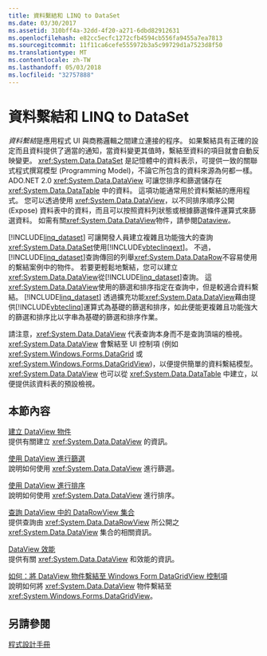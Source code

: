 ```yaml
---
title: 資料繫結和 LINQ to DataSet
ms.date: 03/30/2017
ms.assetid: 310bff4a-32dd-4f20-a271-6dbd82912631
ms.openlocfilehash: e82cc5ecfc1272cfb4594cb556fa9455a7ea7813
ms.sourcegitcommit: 11f11ca6cefe555972b3a5c99729d1a7523d8f50
ms.translationtype: MT
ms.contentlocale: zh-TW
ms.lasthandoff: 05/03/2018
ms.locfileid: "32757888"
---
```

# <a name="data-binding-and-linq-to-dataset"></a>資料繫結和 LINQ to DataSet
*資料繫結*是應用程式 UI 與商務邏輯之間建立連接的程序。 如果繫結具有正確的設定而且資料提供了適當的通知，當資料變更其值時，繫結至資料的項目就會自動反映變更。 <xref:System.Data.DataSet> 是記憶體中的資料表示，可提供一致的關聯式程式撰寫模型 (Programming Model)，不論它所包含的資料來源為何都一樣。 ADO.NET 2.0 <xref:System.Data.DataView> 可讓您排序和篩選儲存在 <xref:System.Data.DataTable> 中的資料。 這項功能通常用於資料繫結的應用程式。 您可以透過使用 <xref:System.Data.DataView>，以不同排序順序公開 (Expose) 資料表中的資料，而且可以按照資料列狀態或根據篩選條件運算式來篩選資料。 如需有關<xref:System.Data.DataView>物件，請參閱[Dataview](../../../../docs/framework/data/adonet/dataset-datatable-dataview/dataviews.md)。  
  
 [!INCLUDE[linq_dataset](../../../../includes/linq-dataset-md.md)] 可讓開發人員建立複雜且功能強大的查詢<xref:System.Data.DataSet>使用[!INCLUDE[vbteclinqext](../../../../includes/vbteclinqext-md.md)]。 不過，[!INCLUDE[linq_dataset](../../../../includes/linq-dataset-md.md)]查詢傳回的列舉<xref:System.Data.DataRow>不容易使用的繫結案例中的物件。 若要更輕鬆地繫結，您可以建立<xref:System.Data.DataView>從[!INCLUDE[linq_dataset](../../../../includes/linq-dataset-md.md)]查詢。 這<xref:System.Data.DataView>使用的篩選和排序指定在查詢中，但是較適合資料繫結。 [!INCLUDE[linq_dataset](../../../../includes/linq-dataset-md.md)] 透過擴充功能<xref:System.Data.DataView>藉由提供[!INCLUDE[vbteclinq](../../../../includes/vbteclinq-md.md)]運算式為基礎的篩選和排序，如此便能更複雜且功能強大的篩選和排序比以字串為基礎的篩選和排序作業。  
  
 請注意，<xref:System.Data.DataView> 代表查詢本身而不是查詢頂端的檢視。 <xref:System.Data.DataView> 會繫結至 UI 控制項 (例如 <xref:System.Windows.Forms.DataGrid> 或 <xref:System.Windows.Forms.DataGridView>)，以便提供簡單的資料繫結模型。 <xref:System.Data.DataView> 也可以從 <xref:System.Data.DataTable> 中建立，以便提供該資料表的預設檢視。  
  
## <a name="in-this-section"></a>本節內容  
 [建立 DataView 物件](../../../../docs/framework/data/adonet/creating-a-dataview-object-linq-to-dataset.md)  
 提供有關建立 <xref:System.Data.DataView> 的資訊。  
  
 [使用 DataView 進行篩選](../../../../docs/framework/data/adonet/filtering-with-dataview-linq-to-dataset.md)  
 說明如何使用 <xref:System.Data.DataView> 進行篩選。  
  
 [使用 DataView 進行排序](../../../../docs/framework/data/adonet/sorting-with-dataview-linq-to-dataset.md)  
 說明如何使用 <xref:System.Data.DataView> 進行排序。  
  
 [查詢 DataView 中的 DataRowView 集合](../../../../docs/framework/data/adonet/querying-the-datarowview-collection-in-a-dataview.md)  
 提供查詢由 <xref:System.Data.DataRowView> 所公開之 <xref:System.Data.DataView> 集合的相關資訊。  
  
 [DataView 效能](../../../../docs/framework/data/adonet/dataview-performance.md)  
 提供有關 <xref:System.Data.DataView> 和效能的資訊。  
  
 [如何：將 DataView 物件繫結至 Windows Form DataGridView 控制項](../../../../docs/framework/data/adonet/how-to-bind-a-dataview-object-to-a-winforms-datagridview-control.md)  
 說明如何將 <xref:System.Data.DataView> 物件繫結至 <xref:System.Windows.Forms.DataGridView>。  
  
## <a name="see-also"></a>另請參閱  
 [程式設計手冊](../../../../docs/framework/data/adonet/programming-guide-linq-to-dataset.md)
